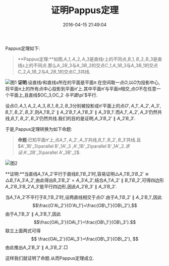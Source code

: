 ﻿---
title: 证明Pappus定理
date: 2016-04-15 21:49:04
categories:
- 数学
- 射影几何
tags:
- Pappus定理

---
Pappus定理如下:

> **Pappus定理:**如图,$A\_1,A\_2,A\_3$是直线$r$上的不同点,$B\_1,B\_2,B\_3$是直线$s$上的不同点.那么$A\_2B\_3$与$A\_3B\_2$的交点$C\_1$,$A\_1B\_3$与$A\_3B\_1$的交点$C\_2$,$A\_1B\_2$与$A\_2B\_1$的交点$C\_3$共线.

![图1](/img/证明Pappus定理-1.png)
**证明**:设直线$r$和直线$s$所在的平面是平面$\pi$.在空间取一点$O$,以$O$为投影中心,将平面$\pi$上的所有点中心投影到平面$\pi'$上.其中平面$\pi'$与平面$\pi$相交,点$O$不在任意一个平面上,且直线$OC\_3,OC\_2	$与平面$\pi'$平行.

设点$O,A\_1,A\_2,A\_3,B\_1,B\_2,B\_3$分别被投影成$\pi'$平面上的点$O',A\_1',A\_2',A\_3',B\_1',B\_2',B\_3'$,则$A\_1'B\_2'\parallel A\_2'B\_1'$,$A\_1'B\_3'\parallel A\_3'B\_1'$.而$A\_1',A\_2',A\_3'$仍然共线,$B\_1',B\_2',B\_3'$仍然共线.我们的目的是证明,$A\_3'B\_2'\parallel A\_2'B\_3'$.

于是,Pappus定理转换为如下命题:

> **命题**:已知平面$\pi'$上,点$A\_1',A\_2',A\_3'$共线,$B\_1',B\_2',B\_3'$共线.且$A'\_1B'\_3\parallel B'\_1A'\_3	$,$A'\_1B'\_2\parallel B'\_1A'\_2$.求证:$A'\_2B'\_3\parallel A'\_3B'\_2$.

![图2](/img/证明Pappus定理-2.png)

**证明:**当直线$A\_1'A\_2'$平行于直线$B\_1'B\_2'$时,容易证明$\triangle A\_1'B\_3'B\_2'\cong \triangle B\_1'A\_3'A\_2'$,由此得出$B\_3'B\_2'=A\_3'A\_2'$,结合$A\_1'A\_2'\parallel B\_1'B\_2'$,可得四边形$A\_2'B\_3'B\_2'A\_3'$是平行四边形,因此$A\_2'B\_3'\parallel A\_3'B\_2'$.

当$A\_1'A\_2'$不平行于$B\_1'B\_2'$时,设两直线相交于点$O'$.由于$A\_1'B\_2'\parallel A\_2'B\_1'$,因此
$$\frac{O'A\_2'}{O'A\_1'}=\frac{OB\_1'}{OB\_2'},$$
由于$A\_1'B\_3'\parallel A\_3'B\_1'$,因此
$$\frac{OA\_3'}{OA\_1'}=\frac{OB\_1'}{OB\_3'}.$$
联立上面两式可得
$$
\frac{OA\_2'}{OA\_3'}=\frac{OB\_3'}{OB\_2'},
$$
由此推出$A\_2'B\_3'\parallel A\_3'B\_2'$.$\Box$

这样我们就证明了命题.从而Pappus定理成立.